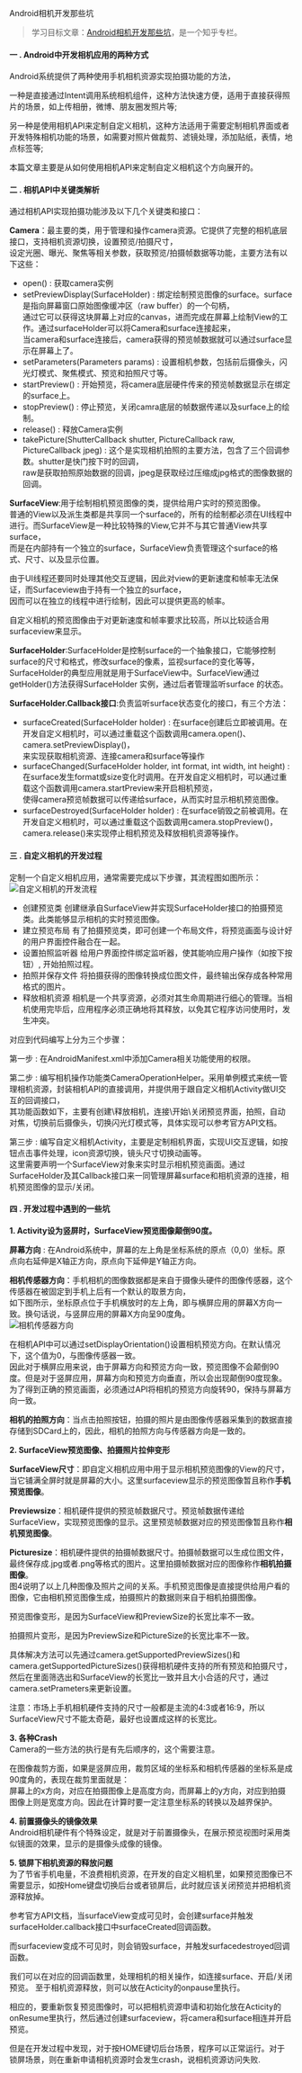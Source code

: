 Android相机开发那些坑
>学习目标文章：[Android相机开发那些坑](https://zhuanlan.zhihu.com/p/20559606)，是一个知乎专栏。
#### 一 . Android中开发相机应用的两种方式
Android系统提供了两种使用手机相机资源实现拍摄功能的方法，<br>

一种是直接通过Intent调用系统相机组件，这种方法快速方便，适用于直接获得照片的场景，如上传相册，微博、朋友圈发照片等;<br>

另一种是使用相机API来定制自定义相机，这种方法适用于需要定制相机界面或者开发特殊相机功能的场景，如需要对照片做裁剪、滤镜处理，添加贴纸，表情，地点标签等;<br>

本篇文章主要是从如何使用相机API来定制自定义相机这个方向展开的。

#### 二 . 相机API中关键类解析
通过相机API实现拍摄功能涉及以下几个关键类和接口：<br>

**Camera**：最主要的类，用于管理和操作camera资源。它提供了完整的相机底层接口，支持相机资源切换，设置预览/拍摄尺寸，<br>
设定光圈、曝光、聚焦等相关参数，获取预览/拍摄帧数据等功能，主要方法有以下这些：

* open() : 获取camera实例
* setPreviewDisplay(SurfaceHolder) : 绑定绘制预览图像的surface。surface是指向屏幕窗口原始图像缓冲区（raw buffer）的一个句柄，<br>
通过它可以获得这块屏幕上对应的canvas，进而完成在屏幕上绘制View的工作。通过surfaceHolder可以将Camera和surface连接起来，<br>
当camera和surface连接后，camera获得的预览帧数据就可以通过surface显示在屏幕上了。
* setParameters(Parameters params) : 设置相机参数，包括前后摄像头，闪光灯模式、聚焦模式、预览和拍照尺寸等。
* startPreview() : 开始预览，将camera底层硬件传来的预览帧数据显示在绑定的surface上。
* stopPreview() : 停止预览，关闭camra底层的帧数据传递以及surface上的绘制。
* release() : 释放Camera实例
* takePicture(ShutterCallback shutter, PictureCallback raw,
              PictureCallback jpeg) : 这个是实现相机拍照的主要方法，包含了三个回调参数。shutter是快门按下时的回调，<br>
              raw是获取拍照原始数据的回调，jpeg是获取经过压缩成jpg格式的图像数据的回调。

**SurfaceView**:用于绘制相机预览图像的类，提供给用户实时的预览图像。<br>
普通的View以及派生类都是共享同一个surface的，所有的绘制都必须在UI线程中进行。而SurfaceView是一种比较特殊的View,它并不与其它普通View共享surface，<br>
而是在内部持有一个独立的surface，SurfaceView负责管理这个surface的格式、尺寸、以及显示位置。<br>

由于UI线程还要同时处理其他交互逻辑，因此对view的更新速度和帧率无法保证，而Surfaceview由于持有一个独立的surface，<br>
因而可以在独立的线程中进行绘制，因此可以提供更高的帧率。<br>

自定义相机的预览图像由于对更新速度和帧率要求比较高，所以比较适合用surfaceview来显示。

**SurfaceHolder**:SurfaceHolder是控制surface的一个抽象接口，它能够控制surface的尺寸和格式，修改surface的像素，监视surface的变化等等，<br>
SurfaceHolder的典型应用就是用于SurfaceView中。SurfaceView通过getHolder()方法获得SurfaceHolder 实例，通过后者管理监听surface 的状态。

**SurfaceHolder.Callback接口**:负责监听surface状态变化的接口，有三个方法：<br>
* surfaceCreated(SurfaceHolder holder) : 在surface创建后立即被调用。在开发自定义相机时，可以通过重载这个函数调用camera.open()、camera.setPreviewDisplay()，<br>
来实现获取相机资源、连接camera和surface等操作
* surfaceChanged(SurfaceHolder holder, int format, int width,
                  int height) : 在surface发生format或size变化时调用。在开发自定义相机时，可以通过重载这个函数调用camera.startPreview来开启相机预览，<br>
                  使得camera预览帧数据可以传递给surface，从而实时显示相机预览图像。
* surfaceDestroyed(SurfaceHolder holder) : 在surface销毁之前被调用。在开发自定义相机时，可以通过重载这个函数调用camera.stopPreview()，camera.release()来实现停止相机预览及释放相机资源等操作。
#### 三 . 自定义相机的开发过程
定制一个自定义相机应用，通常需要完成以下步骤，其流程图如图所示：<br>
![自定义相机的开发流程](https://github.com/liuhuan2015/CameraUseLearn/blob/master/images/Custom_Camera_flow.jpg)<br>
* 创建预览类 创建继承自SurfaceView并实现SurfaceHolder接口的拍摄预览类。此类能够显示相机的实时预览图像。
* 建立预览布局 有了拍摄预览类，即可创建一个布局文件，将预览画面与设计好的用户界面控件融合在一起。
* 设置拍照监听器 给用户界面控件绑定监听器，使其能响应用户操作（如按下按钮）, 开始拍照过程。
* 拍照并保存文件 将拍摄获得的图像转换成位图文件，最终输出保存成各种常用格式的图片。
* 释放相机资源 相机是一个共享资源，必须对其生命周期进行细心的管理。当相机使用完毕后，应用程序必须正确地将其释放，以免其它程序访问使用时，发生冲突。

对应到代码编写上分为三个步骤：<br>

第一步 : 在AndroidManifest.xml中添加Camera相关功能使用的权限。<br>

第二步 : 编写相机操作功能类CameraOperationHelper。采用单例模式来统一管理相机资源，封装相机API的直接调用，并提供用于跟自定义相机Activity做UI交互的回调接口，<br>
其功能函数如下，主要有创建\释放相机，连接\开始\关闭预览界面，拍照，自动对焦，切换前后摄像头，切换闪光灯模式等，具体实现可以参考官方API文档。<br>

第三步 : 编写自定义相机Activity，主要是定制相机界面，实现UI交互逻辑，如按钮点击事件处理，icon资源切换，镜头尺寸切换动画等。<br>
这里需要声明一个SurfaceView对象来实时显示相机预览画面。通过SurfaceHolder及其Callback接口来一同管理屏幕surface和相机资源的连接，相机预览图像的显示/关闭。<br>

#### 四 . 开发过程中遇到的一些坑
**1. Activity设为竖屏时，SurfaceView预览图像颠倒90度。**

**屏幕方向** : 在Android系统中，屏幕的左上角是坐标系统的原点（0,0）坐标。原点向右延伸是X轴正方向，原点向下延伸是Y轴正方向。<br>

**相机传感器方向**：手机相机的图像数据都是来自于摄像头硬件的图像传感器，这个传感器在被固定到手机上后有一个默认的取景方向，<br>
如下图所示，坐标原点位于手机横放时的左上角，即与横屏应用的屏幕X方向一致。换句话说，与竖屏应用的屏幕X方向呈90度角。<br>
![相机传感器方向](https://github.com/liuhuan2015/CameraUseLearn/blob/master/images/Camera_Sensor_Orientation.jpg)<br>

在相机API中可以通过setDisplayOrientation()设置相机预览方向。在默认情况下，这个值为0，与图像传感器一致。<br>
因此对于横屏应用来说，由于屏幕方向和预览方向一致，预览图像不会颠倒90度。但是对于竖屏应用，屏幕方向和预览方向垂直，所以会出现颠倒90度现象。<br>
为了得到正确的预览画面，必须通过API将相机的预览方向旋转90，保持与屏幕方向一致。<br>

**相机的拍照方向**：当点击拍照按钮，拍摄的照片是由图像传感器采集到的数据直接存储到SDCard上的，因此，相机的拍照方向与传感器方向是一致的。<br>

**2. SurfaceView预览图像、拍摄照片拉伸变形**<br>

**SurfaceView尺寸**：即自定义相机应用中用于显示相机预览图像的View的尺寸，当它铺满全屏时就是屏幕的大小。这里surfaceview显示的预览图像暂且称作**手机预览图像**。<br>

**Previewsize**：相机硬件提供的预览帧数据尺寸。预览帧数据传递给SurfaceView，实现预览图像的显示。这里预览帧数据对应的预览图像暂且称作**相机预览图像**。<br>

**Picturesize**：相机硬件提供的拍摄帧数据尺寸。拍摄帧数据可以生成位图文件，最终保存成.jpg或者.png等格式的图片。这里拍摄帧数据对应的图像称作**相机拍摄图像**。<br>
图4说明了以上几种图像及照片之间的关系。手机预览图像是直接提供给用户看的图像，它由相机预览图像生成，拍摄照片的数据则来自于相机拍摄图像。<br>

预览图像变形，是因为SurfaceView和PreviewSize的长宽比率不一致。<br>

拍摄照片变形，是因为PreviewSize和PictureSize的长宽比率不一致。<br>

具体解决方法可以先通过camera.getSupportedPreviewSizes()和camera.getSupportedPictureSizes()获得相机硬件支持的所有预览和拍摄尺寸，<br>
然后在里面筛选出和SurfaceView的长宽比一致并且大小合适的尺寸，通过camera.setPrameters来更新设置。<br>

注意：市场上手机相机硬件支持的尺寸一般都是主流的4:3或者16:9，所以SurfaceView尺寸不能太奇葩，最好也设置成这样的长宽比。<br>

**3. 各种Crash**<br>
Camera的一些方法的执行是有先后顺序的，这个需要注意。<br>

在图像裁剪方面，如果是竖屏应用，裁剪区域的坐标系和相机传感器的坐标系是成90度角的，表现在裁剪里面就是：<br>
屏幕上的x方向，对应在拍摄图像上是高度方向，而屏幕上的y方向，对应到拍摄图像上则是宽度方向。因此在计算时要一定注意坐标系的转换以及越界保护。<br>

**4. 前置摄像头的镜像效果**<br>
Android相机硬件有个特殊设定，就是对于前置摄像头，在展示预览视图时采用类似镜面的效果，显示的是摄像头成像的镜像。<br>

**5. 锁屏下相机资源的释放问题**<br>
为了节省手机电量，不浪费相机资源，在开发的自定义相机里，如果预览图像已不需要显示，如按Home键盘切换后台或者锁屏后，此时就应该关闭预览并把相机资源释放掉。<br>

参考官方API文档，当surfaceView变成可见时，会创建surface并触发surfaceHolder.callback接口中surfaceCreated回调函数。<br>

而surfaceview变成不可见时，则会销毁surface，并触发surfacedestroyed回调函数。<br>

我们可以在对应的回调函数里，处理相机的相关操作，如连接surface、开启/关闭预览。 至于相机资源释放，则可以放在Acticity的onpause里执行。<br>

相应的，要重新恢复预览图像时，可以把相机资源申请和初始化放在Acticity的onResume里执行，然后通过创建surfaceview，将camera和surface相连并开启预览。<br>

但是在开发过程中发现，对于按HOME键切后台场景，程序可以正常运行。对于锁屏场景，则在重新申请相机资源时会发生crash，说相机资源访问失败.<br>



























                  


              


 
